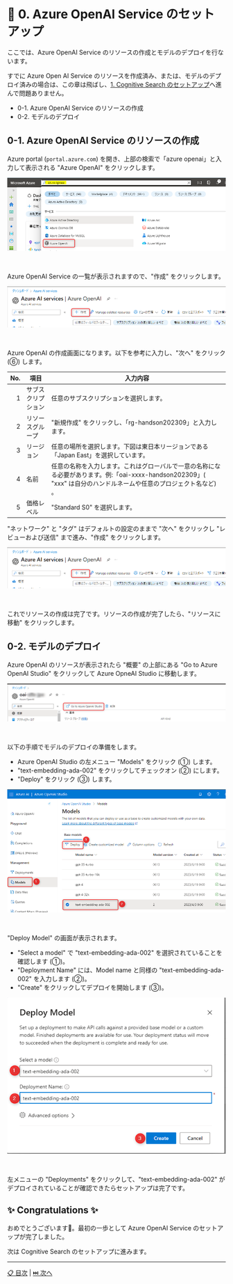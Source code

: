 # 🧪 0. Azure OpenAI Service のセットアップ

ここでは、Azure OpenAI Service のリソースの作成とモデルのデプロイを行ないます。

すでに Azure Open AI Service のリソースを作成済み、または、モデルのデプロイ済みの場合は、この章は飛ばし、[1. Cognitive Search のセットアップ](./setup-cognitive-search.md)へ進んで問題ありません。

- 0-1. Azure OpenAI Service のリソースの作成
- 0-2. モデルのデプロイ

## 0-1. Azure OpenAI Service のリソースの作成

Azure portal (`portal.azure.com`) を開き、上部の検索で「azure openai」と入力して表示される "Azure OpenAI" をクリックします。

![](./images/0-1-1.png)

<br>

Azure OpenAI Service の一覧が表示されますので、"作成" をクリックします。


![](./images/0-1-2.png)

<br>

Azure OpenAI の作成画面になります。以下を参考に入力し、"次へ" をクリック (⑥) します。

 No. | 項目 | 入力内容
---: | --- | ---
1 | サブスクリプション | 任意のサブスクリプションを選択します。
2 | リソースグループ | "新規作成" をクリックし、「rg-handson202309」と入力します。
3 | リージョン | 任意の場所を選択します。下図は東日本リージョンである「Japan East」を選択しています。
4 | 名前 | 任意の名称を入力します。これはグローバルで一意の名称になる必要があります。例:「oai-xxxx-handson202309」( "xxx" は自分のハンドルネームや任意のプロジェクト名など) 。
5 | 価格レベル | "Standard S0" を選択します。


"ネットワーク" と "タグ" はデフォルトの設定のままで "次へ" をクリックし "レビューおよび送信" まで進み、"作成" をクリックします。

![](./images/0-1-2.png)

<br>

これでリソースの作成は完了です。リソースの作成が完了したら、"リソースに移動" をクリックします。

## 0-2. モデルのデプロイ

Azure OpenAI のリソースが表示されたら "概要" の上部にある "Go to Azure OpenAI Studio" をクリックして Azure OpneAI Studio に移動します。

![](./images/0-2-1.png)

<br>

以下の手順でモデルのデプロイの準備をします。

- Azure OpenAI Studio の左メニュー "Models" をクリック (①) します。
- "text-embedding-ada-002" をクリックしてチェックオン (②) にします。
- "Deploy" をクリック (③) します。

![](./images/0-2-2.png)

<br>

"Deploy Model" の画面が表示されます。

- "Select a model" で "text-embedding-ada-002" を選択されていることを確認します (①)。
- "Deployment Name" には、Model name と同様の "text-embedding-ada-002" を入力します (②)。
- "Create" をクリックしてデプロイを開始します (③)。

![](./images/0-2-3.png)

<br>

左メニューの "Deployments" をクリックして、"text-embedding-ada-002" がデプロイされていることが確認できたらセットアップは完了です。

## ✨ Congratulations ✨

おめでとうございます🎉。最初の一歩として Azure OpenAI Service のセットアップが完了しました。

次は Cognitive Search のセットアップに進みます。

---

[📋 目次](../README.md) | [⏭️ 次へ](./setup-cognitive-search.md)
